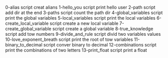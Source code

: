 0-alias script creat alians
1-hello_you script print hello user
2-path script add dir at the end
3-paths script count the path dir
4-global_variables script print the global variables
5-local_variables script print the local variables
6-create_local_variable script create a new local variable
7-create_global_variable script create a global variable
8-true_knowledge script add tow numbers
9-divide_and_rule script divid two variables values
10-love_exponent_breath script print the root of tow variables
 11-binary_to_decimal script conver binary to decimal
 12-combinations script print the combinations of two letters
13-print_float  script print a float
